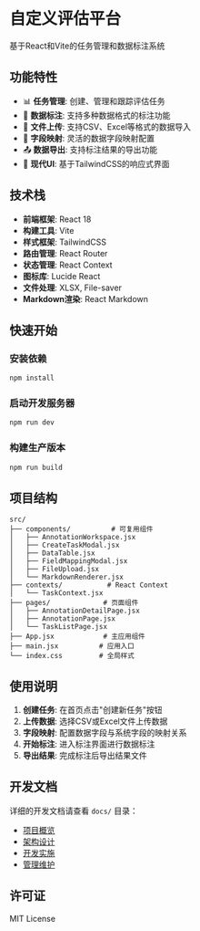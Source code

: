 # 自定义评估平台

基于React和Vite的任务管理和数据标注系统

## 功能特性

- 📊 **任务管理**: 创建、管理和跟踪评估任务
- 📝 **数据标注**: 支持多种数据格式的标注功能
- 📁 **文件上传**: 支持CSV、Excel等格式的数据导入
- 🔄 **字段映射**: 灵活的数据字段映射配置
- 📤 **数据导出**: 支持标注结果的导出功能
- 🎨 **现代UI**: 基于TailwindCSS的响应式界面

## 技术栈

- **前端框架**: React 18
- **构建工具**: Vite
- **样式框架**: TailwindCSS
- **路由管理**: React Router
- **状态管理**: React Context
- **图标库**: Lucide React
- **文件处理**: XLSX, File-saver
- **Markdown渲染**: React Markdown

## 快速开始

### 安装依赖

```bash
npm install
```

### 启动开发服务器

```bash
npm run dev
```

### 构建生产版本

```bash
npm run build
```

## 项目结构

```
src/
├── components/          # 可复用组件
│   ├── AnnotationWorkspace.jsx
│   ├── CreateTaskModal.jsx
│   ├── DataTable.jsx
│   ├── FieldMappingModal.jsx
│   ├── FileUpload.jsx
│   └── MarkdownRenderer.jsx
├── contexts/           # React Context
│   └── TaskContext.jsx
├── pages/             # 页面组件
│   ├── AnnotationDetailPage.jsx
│   ├── AnnotationPage.jsx
│   └── TaskListPage.jsx
├── App.jsx            # 主应用组件
├── main.jsx          # 应用入口
└── index.css         # 全局样式
```

## 使用说明

1. **创建任务**: 在首页点击"创建新任务"按钮
2. **上传数据**: 选择CSV或Excel文件上传数据
3. **字段映射**: 配置数据字段与系统字段的映射关系
4. **开始标注**: 进入标注界面进行数据标注
5. **导出结果**: 完成标注后导出结果文件

## 开发文档

详细的开发文档请查看 `docs/` 目录：

- [项目概览](docs/01-项目概览/)
- [架构设计](docs/02-架构设计/)
- [开发实施](docs/03-开发实施/)
- [管理维护](docs/04-管理维护/)

## 许可证

MIT License